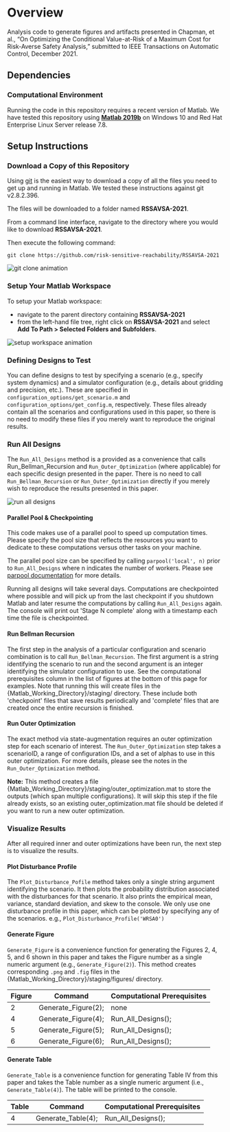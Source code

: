 # Overview
Analysis code to generate figures and artifacts presented in Chapman, et al., “On Optimizing the Conditional Value-at-Risk of a Maximum Cost for Risk-Averse Safety Analysis,” submitted to IEEE Transactions on Automatic Control, December 2021.

## Dependencies
### Computational Environment
Running the code in this repository requires a recent version of Matlab. We have tested this repository using [__Matlab 2019b__](https://www.mathworks.com/products/matlab.html) on Windows 10 and Red Hat Enterprise Linux Server release 7.8.

## Setup Instructions

### Download a Copy of this Repository
Using [git](https://git-scm.com/) is the easiest way to download a copy of all the files you need to get up and running in Matlab. We tested these instructions against git v2.8.2.396. 

The files will be downloaded to a folder named __RSSAVSA-2021__. 

From a command line interface, navigate to the directory where you would like to download __RSSAVSA-2021__. 

Then execute the following command: 
```
git clone https://github.com/risk-sensitive-reachability/RSSAVSA-2021
```

![git clone animation](https://raw.githubusercontent.com/risk-sensitive-reachability/RSSAVSA-2021/main/misc/git-clone.gif)

### Setup Your Matlab Workspace
To setup your Matlab workspace: 
 - navigate to the parent directory containing __RSSAVSA-2021__
 - from the left-hand file tree, right click on __RSSAVSA-2021__ and select __Add To Path > Selected Folders and Subfolders__.
 
 ![setup workspace animation](https://raw.githubusercontent.com/risk-sensitive-reachability/RSSAVSA-2021/main/misc/add-to-working-path.gif)

### Defining Designs to Test
You can define designs to test by specifying a scenario (e.g., specify system dynamics) and a simulator configuration (e.g., details about gridding and precision, etc.). These are specified in `configuration_options/get_scenario.m` and `configuration_options/get_config.m`, respectively. These files already contain all the scenarios and configurations used in this paper, so there is no need to modify these files if you merely want to reproduce the original results. 

### Run All Designs
The `Run_All_Designs` method is a provided as a convenience that calls Run_Bellman_Recursion and `Run_Outer_Optimization` (where applicable) for each specific design presented in the paper. There is no need to call `Run_Bellman_Recursion` or `Run_Outer_Optimization` directly if you merely wish to reproduce the results presented in this paper. 

 ![run all designs](https://raw.githubusercontent.com/risk-sensitive-reachability/RSSAVSA-2021/main/misc/run-all-designs.gif)


#### Parallel Pool & Checkpointing
This code makes use of a parallel pool to speed up computation times. Please specify the pool size that reflects the resources you want to dedicate to these computations versus other tasks on your machine. 

The parallel pool size can be specified by calling `parpool('local', n)` prior to `Run_All_Designs` where n indicates the number of workers. Please see [parpool documentation](https://www.mathworks.com/help/parallel-computing/parpool.html) for more details.

Running all designs will take several days. Computations are checkpointed where possible and will pick up from the last checkpoint if you shutdown Matlab and later resume the computations by calling `Run_All_Designs` again. The console will print out 'Stage N complete' along with a timestamp each time the file is checkpointed. 
 
#### Run Bellman Recursion
The first step in the analysis of a particular configuration and scenario combination is to call `Run_Bellman_Recursion`. The first argument is a string identifying the scenario to run and the second argument is an integer identifying the simulator configuration to use. See the computational prerequisites column in the list of figures at the bottom of this page for examples. Note that running this will create files in the {Matlab_Working_Directory}/staging/ directory. These include both 'checkpoint' files that save results periodically and 'complete' files that are created once the entire recursion is finished. 

#### Run Outer Optimization
The exact method via state-augmentation requires an outer optimization step for each scenario of interest. The `Run_Outer_Optimization` step takes a scenarioID, a range of configuration IDs, and a set of alphas to use in this outer optimization. For more details, please see the notes in the `Run_Outer_Optimization` method. 

__Note:__ This method creates a file {Matlab_Working_Directory}/staging/outer_optimization.mat to store the outputs (which span multiple configurations). It will skip this step if the file already exists, so an existing outer_optimization.mat file should be deleted if you want to run a new outer optimization.

### Visualize Results
After all required inner and outer optimizations have been run, the next step is to visualize the results. 

#### Plot Disturbance Profile
The `Plot_Disturbance_Pofile` method takes only a single string argument identifying the scenario. It then plots the probability distribution associated with the disturbances for that scenario. It also prints the empirical mean, variance, standard deviation, and skew to the console. We only use one disturbance profile in this paper, which can be plotted by specifying any of the scenarios. e.g.,
`
Plot_Disturbance_Profile('WRSA0')
`

#### Generate Figure
`Generate_Figure` is a convenience function for generating the Figures 2, 4, 5, and 6 shown in this paper and takes the Figure number as a single numeric argument (e.g., `Generate_Figure(2)`).  This method creates corresponding `.png` and `.fig` files in the {Matlab_Working_Directory}/staging/figures/ directory.

| Figure | Command             | Computational Prerequisites         |
|--------|---------------------|-------------------------------------|
| 2      | Generate_Figure(2); | none                                |
| 4      | Generate_Figure(4); | Run_All_Designs();                  |
| 5      | Generate_Figure(5); | Run_All_Designs();                  |
| 6      | Generate_Figure(6); | Run_All_Designs();                  |

#### Generate Table
`Generate_Table` is a convenience function for generating Table IV from this paper and takes the Table number as a single numeric argument (i.e., `Generate_Table(4)`). The table will be printed to the console. 

| Table  | Command             | Computational Prerequisites         |
|--------|---------------------|-------------------------------------|
| 4      | Generate_Table(4); | Run_All_Designs();                  |
